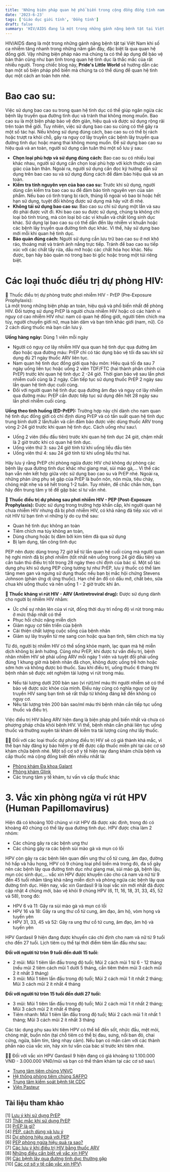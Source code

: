 ```yaml
---
title: 'Những biện pháp quan hệ phổ biến trong cộng đồng đồng tính nam 🌈'
date: '2023-6-23'
tags: ['Giáo dục giới tính', 'Đồng tính']
draft: false
summary: 'HIV/AIDS đang là một trong những gánh nặng bệnh tật tại Việt Nam khi số ca nhiễm tăng nhanh trong những năm gần đây, đặc biệt là qua quan hệ đồng giới.'
---
```


HIV/AIDS đang là một trong những gánh nặng bệnh tật tại Việt Nam khi số ca nhiễm tăng nhanh trong những năm gần đây, đặc biệt là qua quan hệ đồng giới. Vậy những biện pháp nào mà chúng ta có thể áp dụng để bảo vệ bản thân cũng như bạn tình trong quan hệ tình dục là thắc mắc của rất nhiều người. Trong chiếc blog này, **Pride's Little World** sẽ hướng dẫn các bạn một số biện pháp phổ biến mà chúng ta có thể dùng để quan hệ tình dục một cách an toàn hơn nhé.

# **Bao cao su:**

Việc sử dụng bao cao su trong quan hệ tình dục có thể giúp ngăn ngừa các bệnh lây truyền qua đường tình dục và tránh thai không mong muốn. Bao cao su là một biện pháp bảo vệ đơn giản, hiệu quả và được sử dụng rộng rãi trên toàn thế giới. Tuy nhiên, việc sử dụng bao cao su cũng có thể gây ra một số tác hại. Nếu không sử dụng đúng cách, bao cao su có thể bị rách hoặc trượt ra khỏi chỗ, gây ra nguy cơ lây truyền các bệnh lây truyền qua đường tình dục hoặc mang thai không mong muốn. Để sử dụng bao cao su hiệu quả và an toàn, người sử dụng cần tuân thủ một số lưu ý sau:

-   **Chọn loại phù hợp và sử dụng đúng cách:** Bao cao su có nhiều loại khác nhau, người sử dụng cần chọn loại phù hợp với kích thước và cảm giác của bản thân. Ngoài ra, người sử dụng cần đọc kỹ hướng dẫn sử dụng trên bao cao su và sử dụng đúng cách để đảm bảo hiệu quả và an toàn.
-   **Kiểm tra tính nguyên vẹn của bao cao su:** Trước khi sử dụng, người dùng cần kiểm tra bao cao su để đảm bảo tính nguyên vẹn của sản phẩm. Nếu bao có tình trạng bị rách, thủng lỗ ngoài vỏ bao bì hoặc hết hạn sử dụng, tuyệt đối không được sử dụng mà hãy vứt đi nhé.
-   **Không tái sử dụng bao cao su:** Bao cao su chỉ sử dụng một lần và sau đó phải được vứt đi. Khi bao cao su được sử dụng, chúng ta không chỉ loại bỏ tinh trùng, mà còn loại bỏ các vi khuẩn và chất lỏng sinh dục khác. Sử dụng lại bao cao su có thể dẫn đến lây nhiễm vi khuẩn hoặc các bệnh lây truyền qua đường tình dục khác. Vì thế, hãy sử dụng bao mới mỗi khi quan hệ tình dục.
-   **Bảo quản đúng cách:** Người sử dụng cần lưu trữ bao cao su ở nơi khô ráo, thoáng mát và tránh ánh nắng trực tiếp. Tránh để bao cao su tiếp xúc với các chất tẩy rửa, dầu mỡ hoặc các chất hóa học khác. Nếu được, bạn hãy bảo quản nó trong bao bì gốc hoặc trong một túi riêng biệt.

# **Các loại thuốc điều trị dự phòng HIV:**

💊 Thuốc điều trị dự phòng trước phơi nhiễm HIV - PrEP (Pre-Exposure Prophylaxis):\
Là một trong những biện pháp an toàn, hiệu quả và phổ biến nhất để phòng HIV. Đối tượng sử dụng PrEP là người chưa nhiễm HIV hoặc có các hành vi nguy cơ cao nhiễm HIV như: nam có quan hệ đồng giới, người tiêm chích ma túy, người chuyển giới nữ, mua bán dâm và bạn tính khác giới (nam, nữ). Có 2 cách dùng thuốc mà bạn cần lưu ý.

**Uống hàng ngày:** Dùng 1 viên mỗi ngày

-   Người có nguy cơ lây nhiễm HIV qua quan hệ tình dục qua đường âm đạo hoặc qua đường máu: PrEP chỉ có tác dụng bảo vệ tối đa sau khi sử dụng đủ 21 ngày thuốc ARV liên tục.
-   Nam quan hệ tình dục đồng giới qua hậu môn: Hiệu quả tối đa sau 7 ngày uống liên tục hoặc uống 2 viên TDF/FTC (hai thành phần chính của PrEP) trước khi quan hệ tình dục 2 -24 giờ. Thời gian bảo vệ sau lần phơi nhiễm cuối cùng là 2 ngày. Cần tiếp tục sử dụng thuốc PrEP 2 ngày sau lần quan hệ tình dục cuối cùng.
-   Đối với người quan hệ tình dục qua đường âm đạo và nguy cơ lây nhiễm qua đường máu: PrEP cần được tiếp tục sử dụng đến hết 28 ngày sau lần phơi nhiễm cuối cùng.

**Uống theo tình huống (ED-PrEP):**
Trường hợp này chỉ dành cho nam quan hệ tình dục đồng giới có chỉ định dùng PrEP và có tần suất quan hệ tình dục trung bình dưới 2 lần/tuần và cần đảm bảo được việc dùng thuốc ARV trong vòng 2-24 giờ trước khi quan hệ tình dục. Cách uống như sau:\

-   Uống 2 viên (liều đầu tiên) trước khi quan hệ tình dục 24 giờ, chậm nhất là 2 giờ trước khi có quan hệ tình dục.
-   Uống viên thứ 3: sau 24 giờ tính từ khi uống liều đầu tiên
-   Uống viên thứ 4: sau 24 giờ tính từ khi uống liều thứ hai.

Hãy lưu ý rằng PrEP chỉ phòng ngừa được HIV chứ không dự phòng các bệnh lây qua đường tình dục khác như giang mai, sùi mào gà,... Vì thế các bạn vẫn nên kết hợp giữa việc sử dụng bao cao su và PrEP nhé. Ngoài ra, những phản ứng phụ sẽ gặp của PrEP là buồn nôn, nôn mửa, tiêu chảy, chóng mặt nhẹ và sẽ hết trong 1-2 tuần. Tuy nhiên, để chắc chắn hơn, bạn hãy đến trung tâm y tế để gặp bác sĩ tư vấn nhé.

**💊 Thuốc điều trị dự phòng sau phơi nhiễm HIV - PEP (Post-Exposure Prophylaxis):**
Được sử dụng trong trường hợp khẩn cấp, khi người quan hệ chưa nhiễm HIV nhưng đã bị phơi nhiễm HIV, có khả năng đã tiếp xúc với vi rút HIV từ bạn tình vì những lý do cụ thể sau:

-   Quan hệ tình dục không an toàn
-   Tiêm chích ma túy không an toàn,
-   Dùng chung hoặc bị đâm bởi kim tiêm đã qua sử dụng
-   Bị lạm dụng, tấn công tình dục

PEP nên được dùng trong 72 giờ kể từ lần quan hệ cuối cùng mà người quan hệ nghi mình đã bị phơi nhiễm (tốt nhất nên uống trong 24 giờ đầu tiên) và cần tuân thủ điều trị tốt trong 28 ngày theo chỉ định của bác sĩ. Một số tác dụng phụ khi sử dụng PEP cũng tương tự như PrEP, lưu ý thuốc có thể làm tăng men gan và ngưng sử dụng thuốc nếu bạn bị mắc hội chứng Stevens Johnson (phản ứng dị ứng thuốc). Hạn chế ăn đồ có dầu mỡ, chất béo, sữa chua khi uống thuốc và nên uống 1 - 2 giờ trước khi ăn.

**💊 Thuốc kháng vi rút HIV - ARV (Antiretroviral drug):**
Được sử dụng dành cho người bị nhiễm HIV nhằm:

-   Ức chế sự nhân lên của vi rút, đồng thời duy trì nồng độ vi rút trong máu ở mức thấp nhất có thể
-   Phục hồi chức năng miễn dịch
-   Giảm nguy cơ tiến triển của bệnh
-   Cải thiện chất lượng cuộc sống của bệnh nhân
-   Giảm sự lây truyền từ mẹ sang con hoặc qua bạn tình, tiêm chích ma túy

Từ đó, người bị nhiễm HIV có thể sống khỏe mạnh, lạc quan mà hệ miễn dịch không bị ảnh hưởng. Cũng như PrEP, khi được tư vấn điều trị, bệnh nhân nhiễm HIV sẽ phải uống ARV mỗi ngày 1 viên và tuyệt đối phải uống đúng 1 khung giờ mà bệnh nhân đã chọn, không được uống trễ hơn hoặc sớm hơn và không được bỏ thuốc. Sau khi điều trị, uống thuốc 6 tháng thì bệnh nhân sẽ được xét nghiệm tải lượng vi rút trong máu.

-   Nếu tải lượng dưới 200 bản sao (vi rút)/ml máu thì người nhiễm sẽ có thể bảo vệ được sức khỏe của mình. Điều này cũng có nghĩa nguy cơ lây truyền HIV sang bạn tình sẽ rất thấp từ không đáng kể đến không có nguy cơ.
-   Nếu tải lượng trên 200 bản sao/ml máu thì bệnh nhân cần tiếp tục uống thuốc và điều trị.

Việc điều trị HIV bằng ARV hiện đang là biện pháp phổ biến nhất và chưa có phương pháp chữa khỏi bệnh HIV. Vì thế, bệnh nhân cần phải liên tục uống thuốc và thường xuyên tái khám để kiểm tra tải lượng cũng như lấy thuốc.

🧑‍⚕️ Đối với các loại thuốc dự phòng điều trị HIV sẽ có giá thành khá mắc, vì thế bạn hãy đăng ký bảo hiểm y tế để được cấp thuốc miễn phí tại các cơ sở khám chữa bệnh nhé. Một số cơ sở y tế hiện nay đang khám chữa bệnh và cấp thuốc mà cộng đồng biết đến nhiều nhất là:

-   [Phòng khám Đa khoa Galant](https://galantclinic.com)
-   [Phòng khám Glink](https://www.glinkvn.com)
-   Các trung tâm y tế khám, tư vấn và cấp thuốc khác

# **3. Vắc xin phòng ngừa vi rút HPV (Human Papillomavirus)**

Hiện đã có khoảng 100 chủng vi rút HPV đã được xác định, trong đó có khoảng 40 chủng có thể lây qua đường tình dục. HPV được chia làm 2 nhóm:

-   Các chủng gây ra các bệnh ung thư
-   Các chủng gây ra các bệnh sùi mào gà và mụn có lồi

HPV còn gây ra các bệnh liên quan đến ung thư cổ tử cung, âm đạo, đường hô hấp và hầu họng, HPV có 9 chủng loại phổ biến mà trong đó, đa số gây nên các bệnh lây qua đường tình dục như giang mai, sùi mào gà, bệnh lậu, mụn cóc sinh dục,... vắc xin HPV được khuyến cáo cho cả nam và nữ từ 9 đến 45 tuổi nhằm tăng khả năng miễn dịch và phòng ngừa các bệnh lây qua đường tình dục. Hiện nay, vắc xin Gardasil 9 là loại vắc xin mới nhất đã được cập nhật 4 chủng mới, bảo vệ khỏi 9 chủng HPV (6, 11, 16, 18, 31, 33, 45, 52 và 58), trong đó:

-   HPV 6 và 11: Gây ra sùi mào gà và mụn có lồi
-   HPV 16 và 18: Gây ra ung thư cổ tử cung, âm đạo, âm hộ, vòm họng và tuyến yên
-   HPV 31, 33, 45 và 52: Gây ra ung thư cổ tử cung, âm đạo, âm hộ và tuyến yên

HPV Gardasil 9 hiện đang được khuyến cáo chỉ định cho nam và nữ từ 9 tuổi cho đến 27 tuổi. Lịch tiêm cụ thể tại thời điểm tiêm lần đầu như sau:

**Đối với người từ tròn 9 tuổi đến dưới 15 tuổi:**

-   2 mũi: Mũi 1 tiêm lần đầu trong độ tuổi; Mũi 2 cách mũi 1 từ 6 - 12 tháng (nếu mũi 2 tiêm cách mũi 1 dưới 5 tháng, cần tiêm thêm mũi 3 cách mũi 2 ít nhất 3 tháng)
-   3 mũi: Mũi 1 tiêm lần đầu trong độ tuổi; Mũi 2 cách mũi 1 ít nhất 2 tháng; Mũi 3 cách mũi 2 ít nhất 4 tháng

**Đối với người từ tròn 15 tuổi đến dưới 27 tuổi:**

-   3 mũi: Mũi 1 tiêm lần đầu trong độ tuổi; Mũi 2 cách mũi 1 ít nhất 2 tháng; Mũi 3 cách mũi 2 ít nhất 4 tháng
-   Tiêm nhanh: Mũi 1 tiêm lần đầu trong độ tuổi; Mũi 2 cách mũi 1 ít nhất 1 tháng; Mũi 3 cách mũi 2 ít nhất 3 tháng

Các tác dụng phụ sau khi tiêm HPV có thể kể đến sốt, nhức đầu, mệt mỏi, chóng mặt, buồn nôn (tại chỗ tiêm có thể bị đau, sưng, nổi ban đỏ, chai cứng, ngứa, bầm tím, tăng nhạy cảm). Nếu bạn có mẫn cảm với các thành phần nào của vắc xin, hãy xin tư vấn của bác sĩ trước khi tiêm nhé.

🧑‍⚕️ Đối với vắc xin HPV Gardasil 9 hiện đang có giá khoảng từ 1.100.000 VNĐ - 3.000.000 VNĐ/mũi và bạn có thể thăm khám tại các cơ sở sau:\

-   [Trung tâm tiêm chủng VNVC](https://vnvc.vn/he-thong-trung-tam-tiem-chung/)
-   [Hệ thống phòng tiêm chủng SAFPO](https://www.safpo.com/lien-he.html)
-   [Trung tâm kiểm soát bệnh tật CDC](https://hcdc.vn)
-   [Viện Pasteur](http://www.pasteurhcm.gov.vn)

## **Tài liệu tham khảo**

[1] [Lưu ý khi sử dụng PrEP](https://vaac.gov.vn/luu-y-gi-khi-su-dung-prep.html)\
[2] [Thắc mắc khi sử dụng PrEP](https://vaac.gov.vn/dang-dung-prep-co-can-su-dung-bao-cao-su-khong-ky-3.html)\
[3] [PrEP là gì?](https://onprep.skconnect.org/?fbclid=IwAR2kNk-kTH1Oa2ZwJyUZmIJO933WXgZOwqwzhXFmvWAYl49q0w3k0IJyokY&gclid=CjwKCAjw2K6lBhBXEiwA5RjtCbv826UCrRaIaeYYs62ThlO_6HC3K_SwNQywKZGQ0tFSuda2ObBeaRoCa_MQAvD_BwE)\
[4] [PEP, cách dùng và lưu ý](https://www.bachhoaxanh.com/kinh-nghiem-hay/pep-la-gi-quy-trinh-su-dung-thuoc-pep-du-phong-sau-phoi-nhiem-hiv-1472483)\
[5] [Dự phòng hiệu quả với PEP](https://www.glinkvn.com/du-phong-sau-phoi-nhiem-hiv-pep-hieu-qua-ra-sao/#:~:text=PEP%20có%20nghĩa%20là%20dùng,điều%20trị%20trong%2028%20ngày)\
[6] [PEP phòng ngừa hiệu quả ra sao?](https://galantclinic.com/blogs/kien-thuc/thuoc-pep-chong-phoi-nhiem-hiv-hieu-qua-cao)\
[7] [Các lưu ý khi điều trị HIV bằng thuốc ARV](https://www.ppcworld.com.vn/kien-thuc-hiv/huong-dan-su-dung-thuoc-arv-tu-bac-si-chuyen-gia.html)\
[8] [Những điều cần biết về vắc xin HPV](https://vnvc.vn/vac-xin-hpv/)\
[9] [Các bệnh lây qua đường tình dục thường gặp](https://vnvc.vn/benh-tinh-duc-o-nam-gioi/)\
[10] [Các cơ sở y tế cấp vắc xin HPV](https://youmed.vn/tin-tuc/tiem-ngua-ung-thu-co-tu-cung-o-dau-tot-6-dia-diem-uy-tin-nhat/)\
